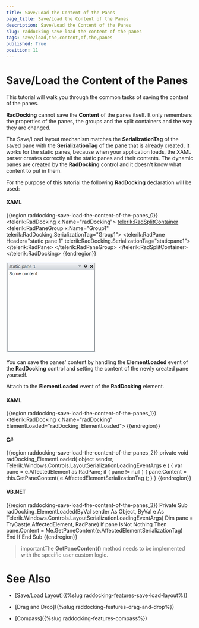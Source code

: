 ```yaml
---
title: Save/Load the Content of the Panes
page_title: Save/Load the Content of the Panes
description: Save/Load the Content of the Panes
slug: raddocking-save-load-the-content-of-the-panes
tags: save/load,the,content,of,the,panes
published: True
position: 11
---
```


# Save/Load the Content of the Panes

This tutorial will walk you through the common tasks of saving the content of the panes.

__RadDocking__ cannot save the __Content__ of the panes itself. It only remembers the properties of the panes, the groups and the split containers and the way they are changed.

Tha Save/Load layout mechanism matches the __SerializationTag__ of the saved pane with the __SerializationTag__ of the pane that is already created. It works for the static panes, because when your application loads, the XAML parser creates correctly all the static panes and their contents. The dynamic panes are created by the __RadDocking__ control and it doesn't know what content to put in them.

For the purpose of this tutorial the following __RadDocking__ declaration will be used:

#### __XAML__

{{region raddocking-save-load-the-content-of-the-panes_0}}
	<telerik:RadDocking x:Name="radDocking">
	    <telerik:RadSplitContainer>
	        <telerik:RadPaneGroup x:Name="Group1"
	            telerik:RadDocking.SerializationTag="Group1">
	            <telerik:RadPane Header="static pane 1"
	                telerik:RadDocking.SerializationTag="staticpane1">
	                <TextBox Text="Some content" />
	            </telerik:RadPane>
	        </telerik:RadPaneGroup>
	    </telerik:RadSplitContainer>
	</telerik:RadDocking>
{{endregion}}

![](images/RadDocking_Features_SaveLoadPaneContent_010.png)

You can save the panes' content by handling the __ElementLoaded__ event of the __RadDocking__ control and setting the content of the newly created pane yourself.

Attach to the __ElementLoaded__ event of the __RadDocking__ element.

#### __XAML__

{{region raddocking-save-load-the-content-of-the-panes_1}}
	<telerik:RadDocking x:Name="radDocking" ElementLoaded="radDocking_ElementLoaded">
{{endregion}}

#### __C#__

{{region raddocking-save-load-the-content-of-the-panes_2}}
	private void radDocking_ElementLoaded( object sender, Telerik.Windows.Controls.LayoutSerializationLoadingEventArgs e )
	{
	    var pane = e.AffectedElement as RadPane;
	    if ( pane != null )
	    {
	        pane.Content = this.GetPaneContent( e.AffectedElementSerializationTag );
	    }
	}
{{endregion}}

#### __VB.NET__

{{region raddocking-save-load-the-content-of-the-panes_3}}
	    Private Sub radDocking_ElementLoaded(ByVal sender As Object, ByVal e As Telerik.Windows.Controls.LayoutSerializationLoadingEventArgs)
	        Dim pane = TryCast(e.AffectedElement, RadPane)
	        If pane IsNot Nothing Then
	            pane.Content = Me.GetPaneContent(e.AffectedElementSerializationTag)
	        End If
	    End Sub
{{endregion}}

>importantThe __GetPaneContent()__ method needs to be implemented with the specific user custom logic.


# See Also

 * [Save/Load Layout]({%slug raddocking-features-save-load-layout%})

 * [Drag and Drop]({%slug raddocking-features-drag-and-drop%})

 * [Compass]({%slug raddocking-features-compass%})
